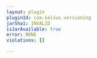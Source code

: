 ```yaml
---
layout: plugin
pluginId: com.kelsus.versioning
jarSha1: INVALID
isJarAvailable: true
error: NONE
violations: []

---
```


